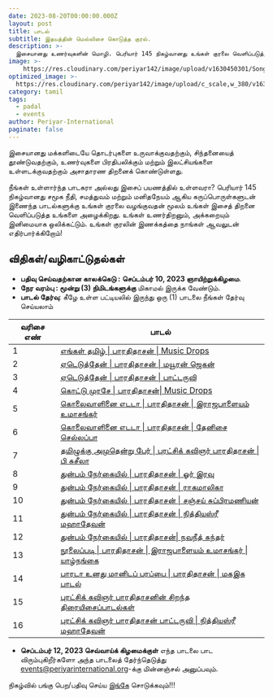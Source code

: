```yaml
---
date: 2023-08-20T00:00:00.000Z
layout: post
title: பாடல்
subtitle: இதயத்தின் மெல்லிசை கொடுத்த குரல். 
description: >-
  இசையானது உணர்வுகளின் மொழி. பெரியார் 145 நிகழ்வானது உங்கள் குரலை வெளிப்படுத்த அழைக்கிறது
image: >-
    https://res.cloudinary.com/periyar142/image/upload/v1630450301/Song_ttznts.jpg
optimized_image: >-
  https://res.cloudinary.com/periyar142/image/upload/c_scale,w_380/v1630450301/Song_ttznts.jpg
category: tamil
tags:
  - padal
  - events
author: Periyar-International
paginate: false
---
```



இசையானது மக்களிடையே தொடர்புகளை உருவாக்குவதற்கும், சிந்தனையைத் தூண்டுவதற்கும், உணர்வுகளை பிரதிபலிக்கும் மற்றும் இலட்சியங்களை உள்ளடக்குவதற்கும் அசாதாரண திறனைக் கொண்டுள்ளது.

நீங்கள் உள்ளார்ந்த பாடகரா அல்லது இசைப் பயணத்தில் உள்ளவரா? பெரியார் 145 நிகழ்வானது சமூக நீதி, சமத்துவம் மற்றும் மனிதநேயம் ஆகிய கருப்பொருள்களுடன் இணைந்த பாடல்களுக்கு உங்கள் குரலை வழங்குவதன் மூலம் உங்கள் இசைத் திறனை வெளிப்படுத்த உங்களை அழைக்கிறது. உங்கள் உணர்திறனும், அக்கறையும் இனிமையாக ஒலிக்கட்டும். உங்கள் குரலின் இணக்கத்தை நாங்கள் ஆவலுடன் எதிர்பார்க்கிறோம்!

## **விதிகள்/வழிகாட்டுதல்கள்**
* **பதிவு செய்வதற்கான காலக்கெடு :** **செப்டம்பர் 10, 2023 ஞாயிற்றுக்கிழமை**.
* **நேர வரம்பு : மூன்று (3) நிமிடங்களுக்கு** மிகாமல் இருக்க வேண்டும்.
* **பாடல் தேர்வு**: கீழே உள்ள பட்டியலில் இருந்து ஒரு (1) பாடலை நீங்கள் தேர்வு செய்யலாம்

| வரிசை எண் |பாடல்|
| -------- | ------------------------------------------------------------|
| 1        | [எங்கள் தமிழ் \| பாரதிதாசன் \| Music Drops](https://youtu.be/QaeVXX2jzGs) |                                      
| 2        | [ஏடெடுத்தேன் \| பாரதிதாசன் \| மயூரன் ஜெகன்](https://youtu.be/48YffGNCkgw)    |                                   
| 3        | [ஏடெடுத்தேன் \| பாரதிதாசன் \| பாட்டருவி](https://youtu.be/z2wBOWEFlWA)     |                      
| 4        | [கொட்டு முரசே \| பாரதிதாசன்\| Music Drops](https://youtu.be/vjt1Ul8DWwM)      |                               
| 5        | [கொலைவாளினை எடடா \| பாரதிதாசன் \| இராஜபாளையம் உமாசங்கர்](https://youtu.be/PrK-czJ2tS8)|
| 6        | [கொலைவாளினை எடடா \| பாரதிதாசன் \| தேனிசை செல்லப்பா](https://youtu.be/dsgk7Vb59wY)|
| 7        | [தமிழுக்கு அமுதென்று பேர் \| புரட்சிக் கவிஞர் பாரதிதாசன் \| பி சுசீலா](https://youtu.be/aUAy4_D33yQ)|
| 8        | [துன்பம் நேர்கையில் \| பாரதிதாசன் \| ஓர் இரவு](https://youtu.be/twYDC8YtUO8)    |                   
| 9        | [துன்பம் நேர்கையில் \| பாரதிதாசன் \| ராகமாலிகா](https://youtu.be/z3eiHmVhrU8) |                      
| 10       | [துன்பம் நேர்கையில் \| பாரதிதாசன் \| சஞ்சய் சுப்பிரமணியன்](https://youtu.be/_F-gXUUL3_g) |         
| 11       | [துன்பம் நேர்கையில் \| பாரதிதாசன் \| நித்தியஸ்ரீ மஹாதேவன்](https://youtu.be/0AYKvt6dq98)|          
| 12       | [துன்பம் நேர்கையில் \| பாரதிதாசன்\| நவநீத் சுந்தர்](https://youtu.be/DyAyBM0aoV8)    |    
| 13       | [நூலைப்படி \| பாரதிதாசன் \| இராஜபாளையம் உமாசங்கர் \| யாழ்நங்கை](https://youtu.be/bgBHesacdRE)|
| 14       | [பாரடா உனது மானிடப் பரப்பை \| பாரதிதாசன் \| மகஇக பாடல்](https://youtu.be/20ppcYZKoCU)|
| 15       | [புரட்சிக் கவிஞர் பாரதிதாசனின் சிறந்த திரையிசைப்பாடல்கள்](https://youtu.be/_7qy_W5n8G8)   |     
| 16       | [புரட்சிக் கவிஞர் பாரதிதாசன் பாட்டருவி \| நித்தியஸ்ரீ மஹாதேவன்](https://youtu.be/7dFDjQuDYpE)|


* **செப்டம்பர் 12, 2023 செவ்வாய்க் கிழமைக்குள்** எந்த பாடலை பாட விரும்புகிறீர்களோ அந்த பாடலைத் தேர்ந்தெடுத்து 
[events@periyarinternational.org](mailto:events@periyarinternational.org)-க்கு மின்னஞ்சல் அனுப்பவும்.

 நிகழ்வில் பங்கு பெற/பதிவு செய்ய [இங்கே](/tamil-register/) சொடுக்கவும்!!!
